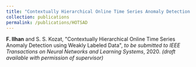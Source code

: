 ```yaml
---
title: "Contextually Hierarchical Online Time Series Anomaly Detection using Weakly Labeled Data"
collection: publications
permalink: /publications/HOTSAD
---
```

<b>F. Ilhan</b> and S. S. Kozat, "Contextually Hierarchical Online Time Series Anomaly Detection using Weakly Labeled Data", <i>to be submitted to IEEE Transactions on Neural Networks and Learning Systems</i>, 2020.
<i>(draft available with permission of supervisor)</i>
